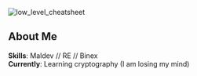 ![low_level_cheatsheet](https://github.com/user-attachments/assets/8f1c4454-2b0d-4c5d-9953-c207f7b2eb07)


## About Me
**Skills**: Maldev // RE // Binex
<br>
**Currently**: Learning cryptography (I am losing my mind)
